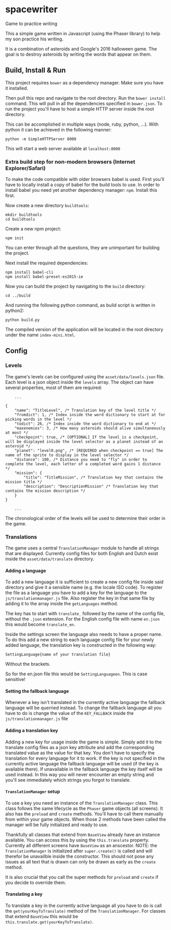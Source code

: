 # spacewriter
Game to practice writing

This a simple game written in Javascript (using the Phaser library) to help my son practice his writing.

It is a combination of asteroids and Google's 2016 halloween game. The goal is to destroy asteroids by writing the words that appear on them.


## Build, Install & Run

This project requires `bower` as a dependency manager. Make sure you have it installed.

Then pull this repo and navigate to the root directory. Run the `bower install` command. This will pull in all the dependencies specified in `bower.json`. To run the project you'll have to host a simple HTTP server inside the root directory.

This can be accomplished in multiple ways (node, ruby, python, ...). With python it can be achieved in the following manner:

	python -m SimpleHTTPServer 8000

This will start a web server available at `localhost:8000`

### Extra build step for non-modern browsers (Internet Explorer/Safari)

To make the code compatible with older browsers babel is used. First you'll have to locally install a copy of babel for the build tools to use. In order to install babel you need yet another dependency manager: `npm`. Install this first.

Now create a new directory `buildtools`:

	mkdir buildtools
	cd buildtools

Create a new npm project:

	npm init

You can enter through all the questions, they are unimportant for building the project.

Next install the required dependencies:

	npm install babel-cli
	npm install babel-preset-es2015-ie

Now you can build the project by navigating to the `build` directory:

	cd ../build

And running the following python command, as build script is written in python2:

	python build.py

The compiled version of the application will be located in the root directory under the name `index-mini.html`.


## Config

### Levels

The game's levels can be configured using the `asset/data/levels.json` file. Each level is a json object inside
the `levels` array. The object can have several properties, most of them are required:

```
	...

{
	"name": "TitleLevel", /* Translation key of the level title */
	"fromdict": 1, /* Index inside the word dictionary to start at for picking words in the level */
	"todict": 26, /* Index inside the word dictionary to end at */
	"maxenemies": 3, /* How many asteroids should alive simultaneously at most */
	"checkpoint": true, /* [OPTIONAL] If the level is a checkpoint, will be displayed inside the level selector as a planet instead of an asteroid */
	"planet": "level0.png", /* [REQUIRED when checkpoint == true] The name of the sprite to display in the level selector */
	"distance": 100, /* Distance you need to "fly" in order to complete the level, each letter of a completed word gains 1 distance */
	"mission": {
		"title": "TitleMission", /* Translation key that contains the mission title */
		"description": "DescriptionMission" /* Translation key that contains the mission description */
	}
}

	...
```

The chronological order of the levels will be used to determine their order in the game.


### Translations

The game uses a central `TranslationManager` module to handle all strings that are displayed. Currently
config files for both English and Dutch exist inside the `asset/data/translate` directory. 

#### Adding a language

To add a new language it is sufficient to create a new config file inside said directory and give it a sensible
name (e.g. the locale ISO code). To register the file as a language you have to add a key for the language
to the `js/translationmanager.js` file. Also register the key in that same file by adding it to the array
inside the `getLanguages` method.

The key has to start with `translate_` followed by the name of the config file, without the `.json` extension.
For the English config file with name `en.json` this would become `translate_en`.

Inside the settings screen the language also needs to have a proper name. To do this add a new string to
each language config file for your newly added language, the translation key is constructed in the following
way:

	SettingLanguage{name of your translation file}

Without the brackets.

So for the en.json file this would be `SettingLanguageen`. This is case sensitive!

#### Setting the fallback language

Whenever a key isn't translated in the currently active language the fallback language will be querried instead.
To change the fallback language all you have to do is change the value of the `KEY_FALLBACK` inside the
`js/translationmanager.js` file

#### Adding a translation key

Adding a new key for usage inside the game is simple. Simply add it to the translate config files as a json
key attribute and add the corresponding translated value as the value for that key. You don't have to
specify the translation for every language for it to work. If the key is not specified in the currently
active language the fallback language will be used (if the key is available there). If unavailable in the
fallback language the key itself will be used instead. In this way you will never encounter an empty string
and you'll see immediately which strings you forgot to translate.

#### `TranslationManager` setup

To use a key you need an instance of the `TranslationManager` class. This class follows the same lifecycle
as the `Phaser` game objects (all screens). It also has the `preload` and `create` methods. You'll have to
call there manually from within your game objects. When those 2 methods have been called the manager will be
fully initialized and ready to use.

Thankfully all classes that extend from `BaseView` already have an instance available. You can access this 
by using the `this.translate` property. Currently all different screens have `BaseView` as an anscestor. 
NOTE: the `TranslationManager` is initialized after `super.create()` is called and will therefor be 
unavailble inside the constructor. This should not pose any issues as all text that is drawn can only 
be drawn as early as the `create` method.

It is also crucial that you call the super methods for `preload` and `create` if you decide to override them.

#### Translating a key

To translate a key in the currently active language all you have to do is call the `get(yourKeyToTranslate)`
method of the `TranslationManager`. For classes that extend `BaseView` this would be `this.translate.get(yourKeyToTranslate)`.